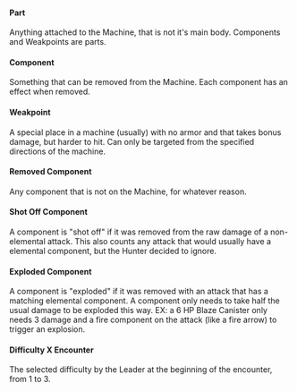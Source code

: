 
#### Part
Anything attached to the Machine, that is not it's main body. Components and Weakpoints are parts.

#### Component
Something that can be removed from the Machine. Each component has an effect when removed.

#### Weakpoint
A special place in a machine (usually) with no armor and that takes bonus damage, but harder to hit. Can only be targeted from the specified directions of the machine.

#### Removed Component
Any component that is not on the Machine, for whatever reason.

#### Shot Off Component
A component is "shot off" if it was removed from the raw damage of a non-elemental attack. This also counts any attack that would usually have a elemental component, but the Hunter decided to ignore.

#### Exploded Component
A component is "exploded" if it was removed with an attack that has a matching elemental component. A component only needs to take half the usual damage to be exploded this way.
EX: a 6 HP Blaze Canister only needs 3 damage and a fire component on the attack (like a fire arrow) to trigger an explosion.

#### Difficulty X Encounter
The selected difficulty by the Leader at the beginning of the encounter, from 1 to 3.